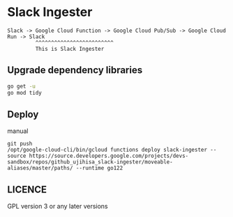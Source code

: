 # Slack Ingester

```
Slack -> Google Cloud Function -> Google Cloud Pub/Sub -> Google Cloud Run -> Slack
         ^^^^^^^^^^^^^^^^^^^^^^^^^
         This is Slack Ingester

```

## Upgrade dependency libraries

```bash
go get -u
go mod tidy
```

## Deploy

manual

```
git push
/opt/google-cloud-cli/bin/gcloud functions deploy slack-ingester --source https://source.developers.google.com/projects/devs-sandbox/repos/github_ujihisa_slack-ingester/moveable-aliases/master/paths/ --runtime go122
```

## LICENCE

GPL version 3 or any later versions
